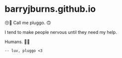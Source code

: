 # barryjburns.github.io

😚💨 Call me pluggo. 🙃

I tend to make people nervous until they need my help.

Humans. 🤷‍♂️ 

`-- luv, pluggo <3`
